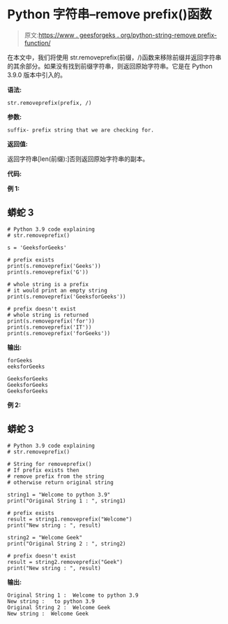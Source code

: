 # Python 字符串–remove prefix()函数

> 原文:[https://www . geesforgeks . org/python-string-remove prefix-function/](https://www.geeksforgeeks.org/python-string-removeprefix-function/)

在本文中，我们将使用 str.removeprefix(前缀，/)函数来移除前缀并返回字符串的其余部分。如果没有找到前缀字符串，则返回原始字符串。它是在 Python 3.9.0 版本中引入的。

**语法:**

```
str.removeprefix(prefix, /)

```

**参数:**

```
suffix- prefix string that we are checking for.

```

**返回值:**

返回字符串[len(前缀):]否则返回原始字符串的副本。

**代码:**

**例 1:**

## 蟒蛇 3

```
# Python 3.9 code explaining 
# str.removeprefix()

s = 'GeeksforGeeks'

# prefix exists
print(s.removeprefix('Geeks'))
print(s.removeprefix('G'))

# whole string is a prefix
# it would print an empty string
print(s.removeprefix('GeeksforGeeks'))

# prefix doesn't exist
# whole string is returned
print(s.removeprefix('for'))
print(s.removeprefix('IT'))
print(s.removeprefix('forGeeks'))
```

**输出:**

```
forGeeks
eeksforGeeks

GeeksforGeeks
GeeksforGeeks
GeeksforGeeks

```

**例 2:**

## 蟒蛇 3

```
# Python 3.9 code explaining 
# str.removeprefix()

# String for removeprefix() 
# If prefix exists then 
# remove prefix from the string 
# otherwise return original string 

string1 = "Welcome to python 3.9"
print("Original String 1 : ", string1) 

# prefix exists 
result = string1.removeprefix("Welcome") 
print("New string : ", result) 

string2 = "Welcome Geek"
print("Original String 2 : ", string2) 

# prefix doesn't exist 
result = string2.removeprefix("Geek") 
print("New string : ", result)
```

**输出:**

```
Original String 1 :  Welcome to python 3.9
New string :   to python 3.9
Original String 2 :  Welcome Geek
New string :  Welcome Geek

```